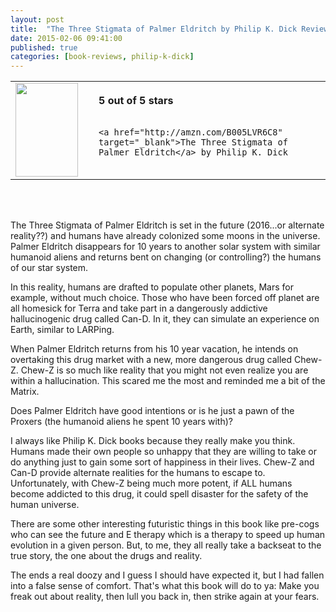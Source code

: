 ```yaml
---
layout: post
title:  "The Three Stigmata of Palmer Eldritch by Philip K. Dick Review"
date: 2015-02-06 09:41:00 
published: true
categories: [book-reviews, philip-k-dick]
---
```


<table>
 <tr>
  <td><a href="http://amzn.com/B005LVR6C8" target="_blank"><img src="http://ecx.images-amazon.com/images/I/71aqL7sMbGL._SL1500_.jpg" style="height:150px; width:100px;"/></a></td>
  <td style="vertical-align:center; padding-left:25px;">    
    <b>5 out of 5 stars</b><br/><br/>

    <a href="http://amzn.com/B005LVR6C8" target="_blank">The Three Stigmata of Palmer Eldritch</a> by Philip K. Dick
  </td>
 </tr>
</table>

<br/><br/>

The Three Stigmata of Palmer Eldritch is set in the future (2016...or alternate reality??) and humans have already colonized some moons in the universe. Palmer Eldritch disappears for 10 years to another solar system with similar humanoid aliens and returns bent on changing (or controlling?) the humans of our star system.

In this reality, humans are drafted to populate other planets, Mars for example, without much choice. Those who have been forced off planet are all homesick for Terra and take part in a dangerously addictive hallucinogenic drug called Can-D. In it, they can simulate an experience on Earth, similar to LARPing. 

When Palmer Eldritch returns from his 10 year vacation, he intends on overtaking this drug market with a new, more dangerous drug called Chew-Z. Chew-Z is so much like reality that you might not even realize you are within a hallucination. This scared me the most and reminded me a bit of the Matrix. 

Does Palmer Eldritch have good intentions or is he just a pawn of the Proxers (the humanoid aliens he spent 10 years with)?

I always like Philip K. Dick books because they really make you think. Humans made their own people so unhappy that they are willing to take or do anything just to gain some sort of happiness in their lives. Chew-Z and Can-D provide alternate realities for the humans to escape to. Unfortunately, with Chew-Z being much more potent, if ALL humans become addicted to this drug, it could spell disaster for the safety of the human universe.

There are some other interesting futuristic things in this book like pre-cogs who can see the future and E therapy which is a therapy to speed up human evolution in a given person. But, to me, they all really take a backseat to the true story, the one about the drugs and reality.

The ends a real doozy and I guess I should have expected it, but I had fallen into a false sense of comfort. That's what this book will do to ya: Make you freak out about reality, then lull you back in, then strike again at your fears.